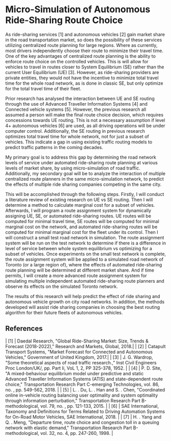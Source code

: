 # Micro-Simulation of Autonomous Ride-Sharing Route Choice

As ride-sharing services [1] and autonomous vehicles [2] gain market share in the road transportation market, so does the possibility of these services utilizing centralized route planning for large regions. Where as currently, most drivers independently choose their route to minimize their travel time. One of the key advantages of centralized route planning is the ability to enforce route choice on the controlled vehicles. This is will allow for vehicles to travel in routes closer to System Equilibrium (SE) rather than the current User Equilibrium (UE) [3]. However, as ride-sharing providers are private entities, they would not have the incentive to minimize total travel time for the whole road network, as is done in classic SE, but only optimize for the total travel time of their fleet.

Prior research has analysed the interaction between UE and SE routing through the use of Advanced Traveller Information Systems [4] and Connected vehicle systems [5]. However, the previous research all assumed a person will make the final route choice decision, which requires concessions towards UE routing. This is not a necessary assumption if level 4+ autonomous vehicles [6] are used, as all driving operations will be under computer control. Additionally, the SE routing in previous research optimizes total travel time for whole network, not for just a subset of vehicles. This indicate a gap in using existing traffic routing models to predict traffic patterns in the coming decades.

My primary goal is to address this gap by determining the road network levels of service under automated ride-sharing route planning at various levels of market share, by using micro-simulation of road traffic. Additionally, my secondary goal will be to analyze the interaction of multiple centralized route planners in the same micro-simulation network, to predict the effects of multiple ride sharing companies competing in the same city.

This will be accomplished through the following steps. Firstly, I will conduct a literature review of existing research on UE vs SE routing. Then I will determine a method to calculate marginal cost for a subset of vehicles. Afterwards, I will program a route assignment system for dynamically assigning UE, SE, or automated ride-sharing routes. UE routes will be computed for minimal travel time, SE routes will be computed for minimal marginal cost on the network, and automated ride-sharing routes will be computed for minimal marginal cost for the fleet under its control. Then I will construct a small test road network in simulation. The route assignment system will be run on the test network to determine if there is a difference in level of service between whole system equilibrium vs optimizing for a subset of vehicles. Once experiments on the small test network is complete, the route assignment system will be applied to a simulated road network of Toronto (or a large region of), where the effects of automated ride-sharing route planning will be determined at different market share. And if time permits, I will create a more advanced route assignment system for simulating multiple independent automated ride-sharing route planners and observe its effects on the simulated Toronto network.

The results of this research will help predict the effect of ride sharing and autonomous vehicle growth on city road networks. In addition, the methods developed will assist ride sharing companies in choosing the best routing algorithm for their future fleets of autonomous vehicles.

## References

| [1] | Daedal Research, "Global Ride-Sharing Market: Size, Trends & Forecast (2018-2022)," Research and Markets, Global, 2018.|
| [2] | Catapult Transport Systems, "Market Forecast for Connected and Autonomous Vehicles," Government of United Kingdom, 2017.|
| [3] | J. G. Wardrop, "Some theoretical aspects of road traffic research.," Inst Civil Engineers Proc London/UK/, pp. Part Ii, VoL 1, 2, PP 325-378, 1952. |
| [4] | P. D. Site, "A mixed-behaviour equilibrium model under predictive and static Advanced Traveller Information Systems (ATIS) and state-dependent route choice," Transportation Research Part C-emerging Technologies, vol. 86, no. , pp. 549-562, 2018. |
| [5] | L. . Du, L. . Han and S. . Chen, "Coordinated online in-vehicle routing balancing user optimality and system optimality through information perturbation," Transportation Research Part B-methodological, vol. 79, no. , pp. 121-133, 2015. | 
| [6] | SAE International, Taxonomy and Definitions for Terms Related to Driving Automation Systems for On-Road Motor Vehicles, SAE International, 2018. |
| [7] | H. . Yang and Q. . Meng, "Departure time, route choice and congestion toll in a queuing network with elastic demand," Transportation Research Part B-methodological, vol. 32, no. 4, pp. 247-260, 1998. | 


